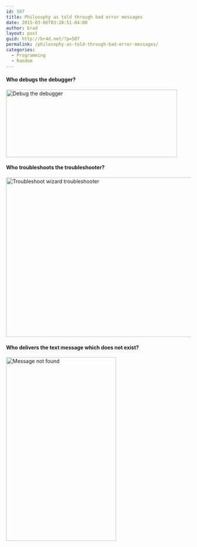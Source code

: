 ```yaml
---
id: 507
title: Philosophy as told through bad error messages
date: 2015-03-06T03:28:51-04:00
author: brad
layout: post
guid: http://br4d.net/?p=507
permalink: /philosophy-as-told-through-bad-error-messages/
categories:
  - Programming
  - Random
---
```

#### Who debugs the debugger?

<img class="aligncenter wp-image-508 size-full" src="http://br4d.net/wp-content/uploads/2015/03/SeCJJ9E.png" alt="Debug the debugger" width="466" height="184" srcset="http://br4d.net/wp-content/uploads/2015/03/SeCJJ9E.png 466w, http://br4d.net/wp-content/uploads/2015/03/SeCJJ9E-300x118.png 300w" sizes="(max-width: 466px) 100vw, 466px" /> 

#### Who troubleshoots the troubleshooter?

<img class="aligncenter wp-image-509 size-full" src="http://br4d.net/wp-content/uploads/2015/03/X4ILPCV.png" alt="Troubleshoot wizard troubleshooter" width="575" height="434" srcset="http://br4d.net/wp-content/uploads/2015/03/X4ILPCV.png 575w, http://br4d.net/wp-content/uploads/2015/03/X4ILPCV-300x226.png 300w" sizes="(max-width: 575px) 100vw, 575px" /> 

#### Who delivers the text message which does not exist?

<img class="aligncenter wp-image-510" src="http://br4d.net/wp-content/uploads/2015/03/E5N3cFQ.png" alt="Message not found" width="300" height="500" srcset="http://br4d.net/wp-content/uploads/2015/03/E5N3cFQ.png 480w, http://br4d.net/wp-content/uploads/2015/03/E5N3cFQ-180x300.png 180w" sizes="(max-width: 300px) 100vw, 300px" />